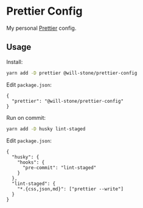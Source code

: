 # Prettier Config

My personal [Prettier](https://prettier.io) config.

## Usage

Install:

```bash
yarn add -D prettier @will-stone/prettier-config
```

Edit `package.json`:

```jsonc
{
  "prettier": "@will-stone/prettier-config"
}
```

Run on commit:

```bash
yarn add -D husky lint-staged
```

Edit `package.json`:

```jsonc
{
  "husky": {
    "hooks": {
      "pre-commit": "lint-staged"
    }
  },
  "lint-staged": {
    "*.{css,json,md}": ["prettier --write"]
  }
}
```
